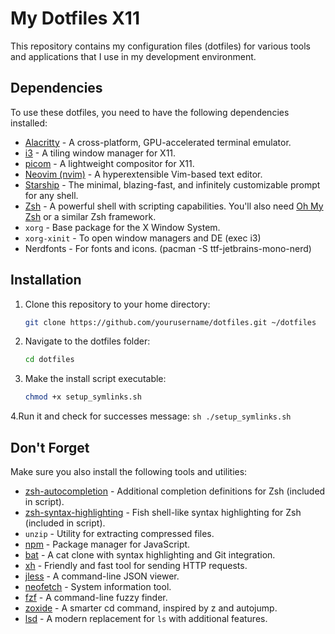 # My Dotfiles X11

This repository contains my configuration files (dotfiles) for various tools and applications that I use in my development environment.

## Dependencies

To use these dotfiles, you need to have the following dependencies installed:

- [Alacritty](https://github.com/alacritty/alacritty) - A cross-platform, GPU-accelerated terminal emulator.
- [i3](https://i3wm.org/) - A tiling window manager for X11.
- [picom](https://github.com/yshui/picom) - A lightweight compositor for X11.
- [Neovim (nvim)](https://neovim.io/) - A hyperextensible Vim-based text editor.
- [Starship](https://starship.rs/) - The minimal, blazing-fast, and infinitely customizable prompt for any shell.
- [Zsh](https://www.zsh.org/) - A powerful shell with scripting capabilities. You'll also need [Oh My Zsh](https://ohmyz.sh/) or a similar Zsh framework.
- `xorg` - Base package for the X Window System.
- `xorg-xinit` - To open window managers and DE (exec i3)
- Nerdfonts - For fonts and icons. (pacman -S ttf-jetbrains-mono-nerd)

## Installation

1. Clone this repository to your home directory:

    ```sh
    git clone https://github.com/yourusername/dotfiles.git ~/dotfiles
    ```
2. Navigate to the dotfiles folder:
    ```sh
    cd dotfiles
    ```
3. Make the install script executable:
    ```sh
    chmod +x setup_symlinks.sh
    ```
4.Run it and check for successes message:
    ```sh
    ./setup_symlinks.sh
    ```

## Don't Forget

Make sure you also install the following tools and utilities:

- [zsh-autocompletion](https://github.com/zsh-users/zsh-completions) - Additional completion definitions for Zsh (included in script).
- [zsh-syntax-highlighting](https://github.com/zsh-users/zsh-syntax-highlighting) - Fish shell-like syntax highlighting for Zsh (included in script).
- `unzip` - Utility for extracting compressed files.
- [npm](https://www.npmjs.com/) - Package manager for JavaScript.
- [bat](https://github.com/sharkdp/bat) - A cat clone with syntax highlighting and Git integration.
- [xh](https://github.com/ducaale/xh) - Friendly and fast tool for sending HTTP requests.
- [jless](https://github.com/PaulJuliusMartinez/jless) - A command-line JSON viewer.
- [neofetch](https://github.com/dylanaraps/neofetch) - System information tool.
- [fzf](https://github.com/junegunn/fzf) - A command-line fuzzy finder.
- [zoxide](https://github.com/ajeetdsouza/zoxide) - A smarter cd command, inspired by z and autojump.
- [lsd](https://github.com/Peltoche/lsd) - A modern replacement for `ls` with additional features.
